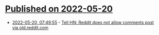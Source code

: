 # [Published on 2022-05-20](index.md)

* [2022-05-20, 07:49:55](https://news.ycombinator.com/item?id=31444511) - [Tell HN: Reddit does not allow comments post via old.reddit.com](https://news.ycombinator.com/item?id=31444511)
